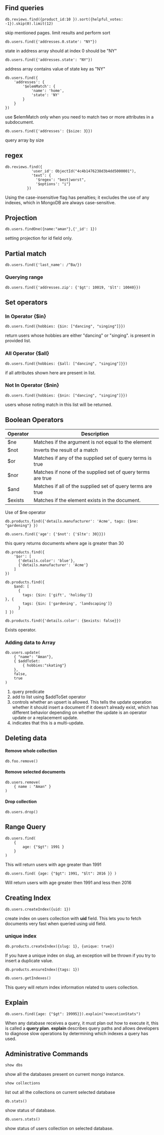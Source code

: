 ## Find queries
```
db.reviews.find({product_id:10 }).sort({helpful_votes: -1}).skip(0).limit(12)
```
skip mentioned pages. limit results and perform sort

```
db.users.find({'addresses.0.state': "NY"})
```
state in address array should at index 0 should be "NY"

```
db.users.find({'addresses.state': "NY"})
```
address array contains value of state key as "NY"

```
db.users.find({
    'addresses': {
        '$elemMatch': {
            'name': 'home',
            'state': 'NY'
        }
    }
})
```
use $elemMatch only when you need to match two or more attributes in a
subdocument.

```
db.users.find({'addresses': {$size: 3}})
```
query array by size

## regex
```
db.reviews.find({
            'user_id': ObjectId("4c4b1476238d3b4dd5000001"),
            'text': {
              '$regex': "best|worst",
              '$options': "i"}
          })
```
Using the case-insensitive flag has penalties; it excludes the use of any indexes, which in MongoDB are always case-sensitive.

## Projection
```
db.users.findOne({name:"aman"},{'_id': 1})
```
setting projection for id field only.

## Partial match
```
db.users.find({'last_name': /^Ba/})
```

### Querying range
```
db.users.find({'addresses.zip': {'$gt': 10019, '$lt': 10040}})
```

## Set operators
### In Operator {$in}
```
db.users.find({hobbies: {$in: ["dancing", "singing"]}})
```
return  users whose hobbies are either "dancing" or "singing". is present in provided list.

### All Operator {$all}
```
db.users.find({hobbies: {$all: ["dancing", "singing"]}})
```
if all attributes shown here are present in list.

### Not In Operator {$nin}
```
db.users.find({hobbies: {$nin: ["dancing", "singing"]}})
```
users whose noting match in this list will be returned.

## Boolean Operators
| Operator|Description|
| ------------- |-------------- |
| $ne | Matches if the argument is not equal to the element |
| $not | Inverts the result of a match |
| $or | Matches if any of the supplied set of query terms is true |
| $nor | Matches if none of the supplied set of query terms are true |
| $and | Matches if all of the supplied set of query terms are true|
| $exists | Matches if the element exists in the document.|

Use of $ne operator
```
db.products.find({'details.manufacturer': 'Acme', tags: {$ne: "gardening"} })
```

```
db.users.find({'age': {'$not': {'$lte': 30}}})
```
this query returns documents where age is greater than 30

```
db.products.find({
    '$or': [
      {'details.color': 'blue'},
      {'details.manufacturer': 'Acme'}
    ]
})
```

```
db.products.find({
    $and: [
      {
        tags: {$in: ['gift', 'holiday']}
}, {
        tags: {$in: ['gardening', 'landscaping']}
      }
] })
```

```
db.products.find({'details.color': {$exists: false}})
```
Exists operator.

### Adding data to Array
```
db.users.update(
    { "name": "Aman"},
    { $addToSet:
        { hobbies:"skating"}
    },
    false,
    true
)
```
1. query predicate
2. add to list using $addToSet operator
3. controls whether an upsert is allowed. This tells the update operation whether it should insert a document if it doesn’t already exist, which has different behavior depending on whether the update is an operator update or a replacement update.
4. indicates that this is a multi-update.

## Deleting data
#### Remove whole collection
```
db.foo.remove()
```

#### Remove selected documents
```
db.users.remove(
    { name : "Aman" }
)
```

#### Drop collection
```
db.users.drop()
```

## Range Query
```
db.users.find( 
    {
        age: {"$gt": 1991 }
    }
)
```
This will return users with age greater than 1991

```
db.users.find( {age: {"$gt": 1991, "$lt": 2016 }} )
```
Will return users with age greater then 1991 and less then 2016

## Creating Index
```
db.users.createIndex({uid: 1})
```
create index on users collection with __uid__ field. This lets you to fetch documents very fast when queried using uid field.

### unique index
```
db.products.createIndex({slug: 1}, {unique: true})
```
If you have a unique index on slug, an exception will be thrown if you try to insert a duplicate value.

```
db.products.ensureIndex({tags: 1})
```

```
db.users.getIndexes()
```
This query will return index information related to users collection.

## Explain
```
db.users.find({age: {"$gt": 19995}}).explain("executionStats")
```
When any database receives a query, it must plan out how to execute it, this is called a __query plan__. __explain__ describes query paths and allows developers to diagnose slow operations by determining which indexes a query has used.

## Administrative Commands
```
show dbs
```
show all the databases present on current mongo instance.

```
show collections
```
list out all the collections on current selected database

```
db.stats()
```
show status of database.

```
db.users.stats()
```
show status of users collection on selected database.